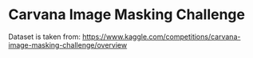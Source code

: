 # Carvana Image Masking Challenge
Dataset is taken from: https://www.kaggle.com/competitions/carvana-image-masking-challenge/overview
